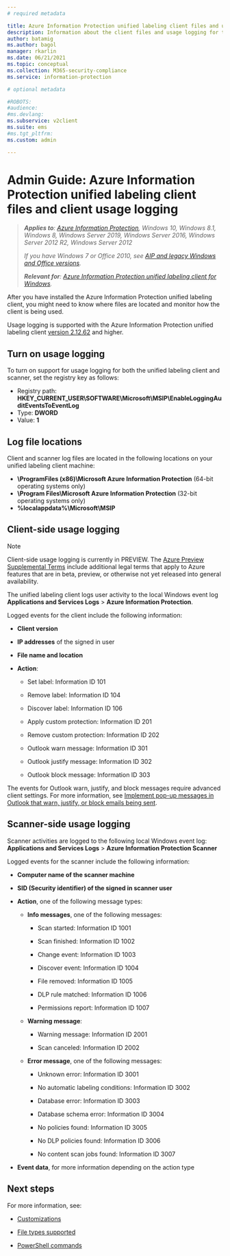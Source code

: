 ```yaml
---
# required metadata

title: Azure Information Protection unified labeling client files and usage logging
description: Information about the client files and usage logging for the Azure Information Protection unified labeling client for Windows.
author: batamig
ms.author: bagol
manager: rkarlin
ms.date: 06/21/2021
ms.topic: conceptual
ms.collection: M365-security-compliance
ms.service: information-protection

# optional metadata

#ROBOTS:
#audience:
#ms.devlang:
ms.subservice: v2client
ms.suite: ems
#ms.tgt_pltfrm:
ms.custom: admin

---
```



# Admin Guide: Azure Information Protection unified labeling client files and client usage logging

>***Applies to**: [Azure Information Protection](/office365/servicedescriptions/microsoft-365-service-descriptions/microsoft-365-tenantlevel-services-licensing-guidance/microsoft-365-security-compliance-licensing-guidance#information-protection), Windows 10, Windows 8.1, Windows 8, Windows Server 2019, Windows Server 2016, Windows Server 2012 R2, Windows Server 2012*
>
>*If you have Windows 7 or Office 2010, see [AIP and legacy Windows and Office versions](../known-issues.md#aip-and-legacy-windows-and-office-versions).*
>
>***Relevant for**: [Azure Information Protection unified labeling client for Windows](../faqs.md#whats-the-difference-between-the-azure-information-protection-classic-and-unified-labeling-clients).*

After you have installed the Azure Information Protection unified labeling client, you might need to know where files are located and monitor how the client is being used.

Usage logging is supported with the Azure Information Protection unified labeling client [version 2.12.62](unifiedlabelingclient-version-release-history.md#version-212620) and higher.

## Turn on usage logging

To turn on support for usage logging for both the unified labeling client and scanner, set the registry key as follows:

- Registry path: **HKEY_CURRENT_USER\SOFTWARE\Microsoft\MSIP\EnableLoggingAuditEventsToEventLog**
- Type: **DWORD**
- Value: **1**

## Log file locations

Client and scanner log files are located in the following locations on your unified labeling client machine:

- **\ProgramFiles (x86)\Microsoft Azure Information Protection** (64-bit operating systems only)
- **\Program Files\Microsoft Azure Information Protection** (32-bit operating systems only)
- **%localappdata%\Microsoft\MSIP**

## Client-side usage logging

> [!NOTE]
> Client-side usage logging is currently in PREVIEW. The [Azure Preview Supplemental Terms](https://azure.microsoft.com/support/legal/preview-supplemental-terms/) include additional legal terms that apply to Azure features that are in beta, preview, or otherwise not yet released into general availability.
>

The unified labeling client logs user activity to the local Windows event log **Applications and Services Logs** > **Azure Information Protection**.

Logged events for the client include the following information:

- **Client version**

- **IP addresses** of the signed in user

- **File name and location**

- **Action**:

    - Set label: Information ID 101​

    - Remove label: Information ID  104

    - Discover label: Information ID 106

    - Apply custom protection: Information ID 201​

    - Remove custom protection: Information ID 202​

    - Outlook warn message: Information ID 301

    - Outlook justify message: Information ID 302

    - Outlook block message: Information ID 303

The events for Outlook warn, justify, and block messages require advanced client settings. For more information, see [Implement pop-up messages in Outlook that warn, justify, or block emails being sent](clientv2-admin-guide-customizations.md#implement-pop-up-messages-in-outlook-that-warn-justify-or-block-emails-being-sent).

## Scanner-side usage logging

Scanner activities are logged to the following local Windows event log: **Applications and Services Logs** > **Azure Information Protection Scanner**

Logged events for the scanner include the following information:

- **Computer name of the scanner machine**

- **SID (Security identifier) of the signed in scanner user**

- **Action**, one of the following message types:

    - **Info messages**, one of the following messages:

        - Scan started: Information ID 1001

        - Scan finished: Information ID 1002

        - Change event: Information ID 1003

        - Discover event: Information ID 1004

        - File removed: Information ID 1005

        - DLP rule matched: Information ID 1006

        - Permissions report: Information ID 1007

    - **Warning message**:

        - Warning message: Information ID 2001

        - Scan canceled: Information ID 2002

    - **Error message**, one of the following messages:

        - Unknown error: Information ID 3001

        - No automatic labeling conditions: Information ID 3002

        - Database error: Information ID 3003

        - Database schema error: Information ID 3004

        - No policies found: Information ID 3005

        - No DLP policies found: Information ID 3006

        - No content scan jobs found: Information ID 3007

- **Event data**, for more information depending on the action type

## Next steps

For more information, see:

- [Customizations](clientv2-admin-guide-customizations.md)

- [File types supported](clientv2-admin-guide-file-types.md)

- [PowerShell commands](clientv2-admin-guide-powershell.md)


